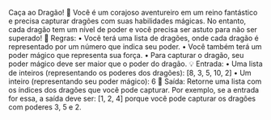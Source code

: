  Caça ao Dragão! 🐉
Você é um corajoso aventureiro em um reino fantástico e precisa capturar dragões com suas habilidades mágicas. No entanto, cada dragão tem um nível de poder e você precisa ser astuto para não ser superado!
📝 Regras:
•	Você terá uma lista de dragões, onde cada dragão é representado por um número que indica seu poder.
•	Você também terá um poder mágico que representa sua força.
•	Para capturar o dragão, seu poder mágico deve ser maior que o poder do dragão.
💡 Entrada:
•	Uma lista de inteiros (representando os poderes dos dragões): [8, 3, 5, 10, 2] 
•	Um inteiro (representando seu poder mágico): 6 
🚀 Saída:
Retorne uma lista com os índices dos dragões que você pode capturar. Por exemplo, se a entrada for essa, a saída deve ser: [1, 2, 4] porque você pode capturar os dragões com poderes 3, 5 e 2.
